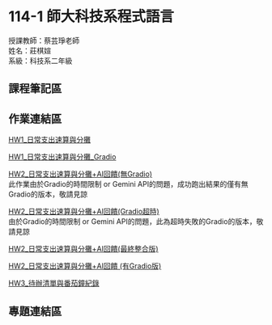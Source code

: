 # 114-1 師大科技系程式語言
授課教師：蔡芸琤老師<br>
姓名：莊棋媗<br>
系級：科技系二年級<br>
## 課程筆記區
## 作業連結區
[HW1_日常支出速算與分攤](https://github.com/41371130H/PL-Repo/blob/main/HW1_%E6%97%A5%E5%B8%B8%E6%94%AF%E5%87%BA%E9%80%9F%E7%AE%97%E8%88%87%E5%88%86%E6%94%A4.ipynb)

[HW1_日常支出速算與分攤_Gradio](https://github.com/41371130H/PL-Repo/blob/main/HW1_%E6%97%A5%E5%B8%B8%E6%94%AF%E5%87%BA%E9%80%9F%E7%AE%97%E8%88%87%E5%88%86%E6%94%A4_Gradio.ipynb)

[HW2_日常支出速算與分攤+AI回饋(無Gradio)](https://github.com/41371130H/PL-Repo/blob/main/HW2_%E6%97%A5%E5%B8%B8%E6%94%AF%E5%87%BA%E9%80%9F%E7%AE%97%E8%88%87%E5%88%86%E6%94%A4%2BAI%E5%9B%9E%E9%A5%8B(%E7%84%A1Gradio).ipynb)<br>
此作業由於Gradio的時間限制 or Gemini API的問題，成功跑出結果的僅有無Gradio的版本，敬請見諒

[HW2_日常支出速算與分攤+AI回饋(Gradio超時)](https://github.com/41371130H/PL-Repo/blob/main/HW2_%E6%97%A5%E5%B8%B8%E6%94%AF%E5%87%BA%E9%80%9F%E7%AE%97%E8%88%87%E5%88%86%E6%94%A4%2BAI%E5%9B%9E%E9%A5%8B(Gradio%E8%B6%85%E6%99%82).ipynb)<br>
由於Gradio的時間限制 or Gemini API的問題，此為超時失敗的Gradio的版本，敬請見諒

[HW2_日常支出速算與分攤+AI回饋(最終整合版) ](https://github.com/41371130H/PL-Repo/blob/main/HW2_%E6%97%A5%E5%B8%B8%E6%94%AF%E5%87%BA%E9%80%9F%E7%AE%97%E8%88%87%E5%88%86%E6%94%A4%2BAI%E5%9B%9E%E9%A5%8B(%E6%9C%80%E7%B5%82%E6%95%B4%E5%90%88%E7%89%88).ipynb)

[HW2_日常支出速算與分攤+AI回饋 (有Gradio版)](https://github.com/41371130H/PL-Repo/blob/main/HW2_%E6%97%A5%E5%B8%B8%E6%94%AF%E5%87%BA%E9%80%9F%E7%AE%97%E8%88%87%E5%88%86%E6%94%A4%2BAI%E5%9B%9E%E9%A5%8B_(%E6%9C%89Gradio%E7%89%88).ipynb)

[HW3_待辦清單與番茄鐘紀錄](https://github.com/41371130H/PL-Repo/blob/main/HW3_%E5%BE%85%E8%BE%A6%E6%B8%85%E5%96%AE%E8%88%87%E7%95%AA%E8%8C%84%E9%90%98%E7%B4%80%E9%8C%84.ipynb)

## 專題連結區
